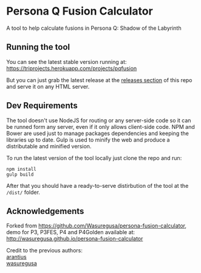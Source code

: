 # Persona Q Fusion Calculator
A tool to help calculate fusions in Persona Q: Shadow of the Labyrinth

## Running the tool
You can see the latest stable version running at:
https://triprojects.herokuapp.com/projects/pqfusion

But you can just grab the latest release at the
[releases section](https://github.com/trigork/persona-fusion-calculator)
of this repo and serve it on any HTML server.

## Dev Requirements
The tool doesn't use NodeJS for routing or any server-side code so it can be
runned form any server, even if it only allows client-side code. NPM and Bower
are used just to manage packages dependencies and keeping the libraries up to
date. Gulp is used to minify the web and produce a distributable and minified
version.

To run the latest version of the tool locally just clone the repo and run:
```
npm install
gulp build
```

After that you should have a ready-to-serve distirbution of the tool at the
`/dist/` folder.

## Acknowledgements

Forked from https://github.com/Wasuregusa/persona-fusion-calculator, demo for P3,
P3FES, P4 and P4Golden available at: http://wasuregusa.github.io/persona-fusion-calculator

Credit to the previous authors:  
[arantius](https://github.com/arantius/persona-fusion-calculator)  
[wasuregusa](https://github.com/Wasuregusa/persona-fusion-calculator)  
